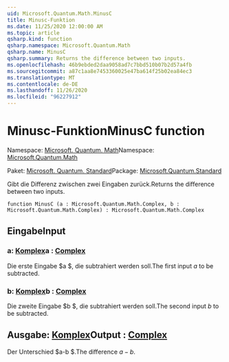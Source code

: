 ```yaml
---
uid: Microsoft.Quantum.Math.MinusC
title: Minusc-Funktion
ms.date: 11/25/2020 12:00:00 AM
ms.topic: article
qsharp.kind: function
qsharp.namespace: Microsoft.Quantum.Math
qsharp.name: MinusC
qsharp.summary: Returns the difference between two inputs.
ms.openlocfilehash: 46b9ebded2daa9058ad7c7bbd510b07b2d57a4fb
ms.sourcegitcommit: a87c1aa8e7453360025e47ba614f25b02ea84ec3
ms.translationtype: MT
ms.contentlocale: de-DE
ms.lasthandoff: 11/26/2020
ms.locfileid: "96227912"
---
```

# <a name="minusc-function"></a><span data-ttu-id="fa40c-102">Minusc-Funktion</span><span class="sxs-lookup"><span data-stu-id="fa40c-102">MinusC function</span></span>

<span data-ttu-id="fa40c-103">Namespace: [Microsoft. Quantum. Math](xref:Microsoft.Quantum.Math)</span><span class="sxs-lookup"><span data-stu-id="fa40c-103">Namespace: [Microsoft.Quantum.Math](xref:Microsoft.Quantum.Math)</span></span>

<span data-ttu-id="fa40c-104">Paket: [Microsoft. Quantum. Standard](https://nuget.org/packages/Microsoft.Quantum.Standard)</span><span class="sxs-lookup"><span data-stu-id="fa40c-104">Package: [Microsoft.Quantum.Standard](https://nuget.org/packages/Microsoft.Quantum.Standard)</span></span>


<span data-ttu-id="fa40c-105">Gibt die Differenz zwischen zwei Eingaben zurück.</span><span class="sxs-lookup"><span data-stu-id="fa40c-105">Returns the difference between two inputs.</span></span>

```qsharp
function MinusC (a : Microsoft.Quantum.Math.Complex, b : Microsoft.Quantum.Math.Complex) : Microsoft.Quantum.Math.Complex
```


## <a name="input"></a><span data-ttu-id="fa40c-106">Eingabe</span><span class="sxs-lookup"><span data-stu-id="fa40c-106">Input</span></span>

### <a name="a--complex"></a><span data-ttu-id="fa40c-107">a: [Komplex](xref:Microsoft.Quantum.Math.Complex)</span><span class="sxs-lookup"><span data-stu-id="fa40c-107">a : [Complex](xref:Microsoft.Quantum.Math.Complex)</span></span>

<span data-ttu-id="fa40c-108">Die erste Eingabe $a $, die subtrahiert werden soll.</span><span class="sxs-lookup"><span data-stu-id="fa40c-108">The first input $a$ to be subtracted.</span></span>


### <a name="b--complex"></a><span data-ttu-id="fa40c-109">b: [Komplex](xref:Microsoft.Quantum.Math.Complex)</span><span class="sxs-lookup"><span data-stu-id="fa40c-109">b : [Complex](xref:Microsoft.Quantum.Math.Complex)</span></span>

<span data-ttu-id="fa40c-110">Die zweite Eingabe $b $, die subtrahiert werden soll.</span><span class="sxs-lookup"><span data-stu-id="fa40c-110">The second input $b$ to be subtracted.</span></span>



## <a name="output--complex"></a><span data-ttu-id="fa40c-111">Ausgabe: [Komplex](xref:Microsoft.Quantum.Math.Complex)</span><span class="sxs-lookup"><span data-stu-id="fa40c-111">Output : [Complex](xref:Microsoft.Quantum.Math.Complex)</span></span>

<span data-ttu-id="fa40c-112">Der Unterschied $a-b $.</span><span class="sxs-lookup"><span data-stu-id="fa40c-112">The difference $a - b$.</span></span>